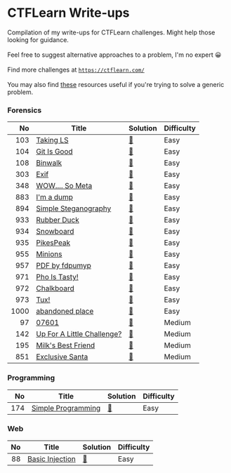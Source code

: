 # CTFLearn Write-ups

Compilation of my write-ups for CTFLearn challenges. Might help those looking for guidance.\
\
Feel free to suggest alternative approaches to a problem, I'm no expert 😀\
\
Find more challenges at [```https://ctflearn.com/```](ctflearn.com)\
\
You may also find [these](forensics/resources) resources useful if you're trying to solve a generic problem.


### Forensics

| No |                               Title                                |        Solution        |Difficulty|
|---:|--------------------------------------------------------------------|------------------------|----------|
| 103|[Taking LS](https://www.ctflearn.com/challenge/103)                 |[:link:](forensics/103) |Easy      |
| 104|[Git Is Good](https://www.ctflearn.com/challenge/104)               |[:link:](forensics/104) |Easy      |
| 108|[Binwalk](https://www.ctflearn.com/challenge/108)                   |[:link:](forensics/108) |Easy      |
| 303|[Exif](https://www.ctflearn.com/challenge/303)                      |[:link:](forensics/303) |Easy      |
| 348|[WOW.... So Meta](https://www.ctflearn.com/challenge/348)           |[:link:](forensics/348) |Easy      |
| 883|[I&#39;m a dump](https://www.ctflearn.com/challenge/883)            |[:link:](forensics/883) |Easy      |
| 894|[Simple Steganography](https://www.ctflearn.com/challenge/894)      |[:link:](forensics/894) |Easy      |
| 933|[Rubber Duck](https://www.ctflearn.com/challenge/933)               |[:link:](forensics/933) |Easy      |
| 934|[Snowboard](https://www.ctflearn.com/challenge/934)                 |[:link:](forensics/934) |Easy      |
| 935|[PikesPeak](https://www.ctflearn.com/challenge/935)                 |[:link:](forensics/935) |Easy      |
| 955|[Minions](https://www.ctflearn.com/challenge/955)                   |[:link:](forensics/955) |Easy      |
| 957|[PDF by fdpumyp](https://www.ctflearn.com/challenge/957)            |[:link:](forensics/957) |Easy      |
| 971|[Pho Is Tasty!](https://www.ctflearn.com/challenge/971)             |[:link:](forensics/971) |Easy      |
| 972|[Chalkboard](https://www.ctflearn.com/challenge/972)                |[:link:](forensics/972) |Easy      |
| 973|[Tux!](https://www.ctflearn.com/challenge/973)                      |[:link:](forensics/973) |Easy      |
|1000|[abandoned place](https://www.ctflearn.com/challenge/1000)          |[:link:](forensics/1000)|Easy      |
|  97|[07601](https://www.ctflearn.com/challenge/97)                      |[:link:](forensics/97)  |Medium    |
| 142|[Up For A Little Challenge?](https://www.ctflearn.com/challenge/142)|[:link:](forensics/142) |Medium    |
| 195|[Milk&#39;s Best Friend](https://www.ctflearn.com/challenge/195)    |[:link:](forensics/195) |Medium    |
| 851|[Exclusive Santa](https://www.ctflearn.com/challenge/851)           |[:link:](forensics/851) |Medium    |


### Programming

|No |                           Title                            |        Solution         |Difficulty|
|--:|------------------------------------------------------------|-------------------------|----------|
|174|[Simple Programming](https://www.ctflearn.com/challenge/174)|[:link:](programming/174)|Easy      |


### Web

|No |                         Title                          |    Solution    |Difficulty|
|--:|--------------------------------------------------------|----------------|----------|
| 88|[Basic Injection](https://www.ctflearn.com/challenge/88)|[:link:](web/88)|Easy      |
